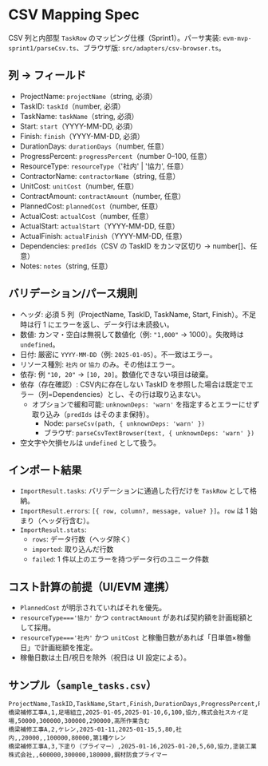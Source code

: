 # CSV Mapping Spec

CSV 列と内部型 `TaskRow` のマッピング仕様（Sprint1）。パーサ実装: `evm-mvp-sprint1/parseCsv.ts`、ブラウザ版: `src/adapters/csv-browser.ts`。

## 列 → フィールド
- ProjectName: `projectName`（string, 必須）
- TaskID: `taskId`（number, 必須）
- TaskName: `taskName`（string, 必須）
- Start: `start`（YYYY-MM-DD, 必須）
- Finish: `finish`（YYYY-MM-DD, 必須）
- DurationDays: `durationDays`（number, 任意）
- ProgressPercent: `progressPercent`（number 0–100, 任意）
- ResourceType: `resourceType`（'社内' | '協力', 任意）
- ContractorName: `contractorName`（string, 任意）
- UnitCost: `unitCost`（number, 任意）
- ContractAmount: `contractAmount`（number, 任意）
- PlannedCost: `plannedCost`（number, 任意）
- ActualCost: `actualCost`（number, 任意）
- ActualStart: `actualStart`（YYYY-MM-DD, 任意）
- ActualFinish: `actualFinish`（YYYY-MM-DD, 任意）
- Dependencies: `predIds`（CSV の TaskID をカンマ区切り → number[]、任意）
- Notes: `notes`（string, 任意）

## バリデーション/パース規則
- ヘッダ: 必須 5 列（ProjectName, TaskID, TaskName, Start, Finish）。不足時は行 1 にエラーを返し、データ行は未読扱い。
- 数値: カンマ・空白は無視して数値化（例: `"1,000"` → 1000）。失敗時は `undefined`。
- 日付: 厳密に `YYYY-MM-DD`（例: `2025-01-05`）。不一致はエラー。
- リソース種別: `社内` or `協力` のみ。その他はエラー。
- 依存: 例 `"10, 20"` → `[10, 20]`。数値化できない項目は破棄。
 - 依存（存在確認）: CSV内に存在しない TaskID を参照した場合は既定でエラー（列=Dependencies）とし、その行は取り込まない。
   - オプションで緩和可能: `unknownDeps: 'warn'` を指定するとエラーにせず取り込み（`predIds` はそのまま保持）。
     - Node: `parseCsv(path, { unknownDeps: 'warn' })`
     - ブラウザ: `parseCsvTextBrowser(text, { unknownDeps: 'warn' })`
- 空文字や欠損セルは `undefined` として扱う。

## インポート結果
- `ImportResult.tasks`: バリデーションに通過した行だけを `TaskRow` として格納。
- `ImportResult.errors`: `[{ row, column?, message, value? }]`。`row` は 1 始まり（ヘッダ行含む）。
- `ImportResult.stats`:
  - `rows`: データ行数（ヘッダ除く）
  - `imported`: 取り込んだ行数
  - `failed`: 1 件以上のエラーを持つデータ行のユニーク件数

## コスト計算の前提（UI/EVM 連携）
- `PlannedCost` が明示されていればそれを優先。
- `resourceType==='協力'` かつ `contractAmount` があれば契約額を計画総額として採用。
- `resourceType==='社内'` かつ `unitCost` と稼働日数があれば「日単価×稼働日」で計画総額を推定。
- 稼働日数は土日/祝日を除外（祝日は UI 設定による）。

## サンプル（`sample_tasks.csv`）
```csv
ProjectName,TaskID,TaskName,Start,Finish,DurationDays,ProgressPercent,ResourceType,ContractorName,UnitCost,ContractAmount,PlannedCost,ActualCost,Notes
橋梁補修工事A,1,足場組立,2025-01-05,2025-01-10,6,100,協力,株式会社スカイ足場,50000,300000,300000,290000,高所作業含む
橋梁補修工事A,2,ケレン,2025-01-11,2025-01-15,5,80,社内,,20000,,100000,80000,第1種ケレン
橋梁補修工事A,3,下塗り（プライマー）,2025-01-16,2025-01-20,5,60,協力,塗装工業株式会社,,600000,300000,180000,鋼材防食プライマー
```
